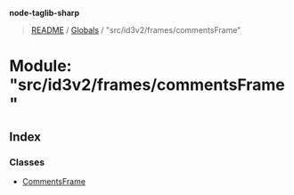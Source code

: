 **node-taglib-sharp**

> [README](../README.md) / [Globals](../globals.md) / "src/id3v2/frames/commentsFrame"

# Module: "src/id3v2/frames/commentsFrame"

## Index

### Classes

* [CommentsFrame](../classes/_src_id3v2_frames_commentsframe_.commentsframe.md)
